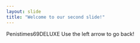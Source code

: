 ```yaml
---
layout: slide
title: "Welcome to our second slide!"
---
```

Penistimes69DELUXE
Use the left arrow to go back!

